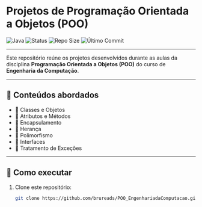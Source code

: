 #  Projetos de Programação Orientada a Objetos (POO) 

![Java](https://img.shields.io/badge/Java-rosa?style=for-the-badge&logo=openjdk&logoColor=white&color=ff69b4)
![Status](https://img.shields.io/badge/Status-Estudando%20POO-purple?style=for-the-badge)
![Repo Size](https://img.shields.io/github/repo-size/brureads/POO_EngenhariadaComputacao?style=for-the-badge&color=ffb6c1)
![Último Commit](https://img.shields.io/github/last-commit/brureads/POO_EngenhariadaComputacao?style=for-the-badge&logo=github&color=dda0dd)

---

Este repositório reúne os projetos desenvolvidos durante as aulas da disciplina **Programação Orientada a Objetos (POO)** do curso de **Engenharia da Computação**.  

---

## 📘 Conteúdos abordados
- 🎀 Classes e Objetos  
- 🎀 Atributos e Métodos  
- 🎀 Encapsulamento  
- 🎀 Herança  
- 🎀 Polimorfismo  
- 🎀 Interfaces  
- 🎀 Tratamento de Exceções  

---

## 🚀 Como executar
1. Clone este repositório:
   ```bash
   git clone https://github.com/brureads/POO_EngenhariadaComputacao.git
